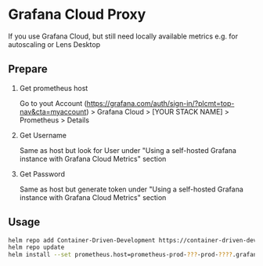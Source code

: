 # Grafana Cloud Proxy

If you use Grafana Cloud, but still need locally available metrics e.g. for autoscaling or Lens Desktop

## Prepare

1. Get prometheus host

    Go to yout Account (https://grafana.com/auth/sign-in/?plcmt=top-nav&cta=myaccount) > Grafana Cloud > [YOUR STACK NAME] > Prometheus > Details

2. Get Username
  
    Same as host but look for User under "Using a self-hosted Grafana instance with Grafana Cloud Metrics" section

3. Get Password
  
    Same as host but generate token under "Using a self-hosted Grafana instance with Grafana Cloud Metrics" section


## Usage

```bash
helm repo add Container-Driven-Development https://container-driven-development.github.io/Grafana-Cloud-Proxy
helm repo update
helm install --set prometheus.host=prometheus-prod-???-prod-????.grafana.net --set prometheus.username="123???" --set prometheus.password="glc_???" grafana-cloud-proxy Container-Driven-Development/grafana-cloud-proxy
```

